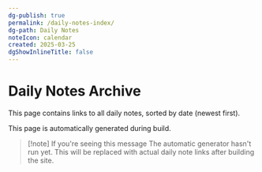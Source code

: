```yaml
---
dg-publish: true
permalink: /daily-notes-index/
dg-path: Daily Notes
noteIcon: calendar
created: 2025-03-25
dgShowInlineTitle: false
---
```


# Daily Notes Archive

This page contains links to all daily notes, sorted by date (newest first). 

This page is automatically generated during build.

> [!note] If you're seeing this message
> The automatic generator hasn't run yet. This will be replaced with actual daily note links after building the site. 